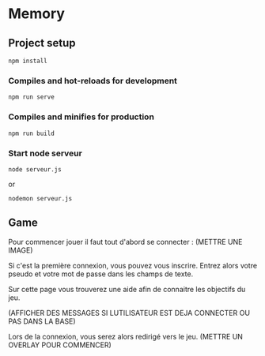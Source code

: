 # Memory

## Project setup
```
npm install
```

### Compiles and hot-reloads for development
```
npm run serve
```

### Compiles and minifies for production
```
npm run build
```
### Start node serveur
```
node serveur.js
```
or
```
nodemon serveur.js
```

## Game

Pour commencer jouer il faut tout d'abord se connecter :
(METTRE UNE IMAGE)

Si c'est la première connexion, vous pouvez vous inscrire.
Entrez alors votre pseudo et votre mot de passe dans les champs de texte.

Sur cette page vous trouverez une aide afin de connaitre les objectifs du jeu.

(AFFICHER DES MESSAGES SI LUTILISATEUR EST DEJA CONNECTER OU PAS DANS LA BASE)

Lors de la connexion, vous serez alors redirigé vers le jeu.
(METTRE UN OVERLAY POUR COMMENCER)


